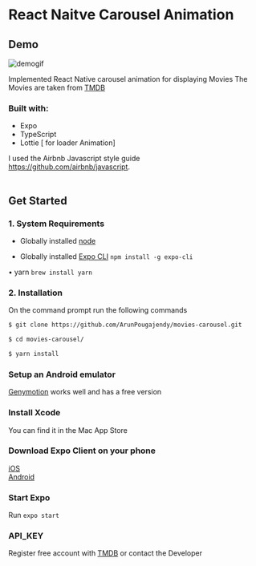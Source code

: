 # React Naitve Carousel Animation

## Demo

![demogif](https://user-images.githubusercontent.com/46255160/99196398-239bb100-27b2-11eb-9f8f-60cb87d97973.gif)

Implemented React Native carousel animation for displaying Movies
The Movies are taken from [TMDB](https://developers.themoviedb.org/)

### Built with:

- Expo
- TypeScript
- Lottie [ for loader Animation]

I used the Airbnb Javascript style guide <https://github.com/airbnb/javascript>. <br> <br>

## Get Started

### 1. System Requirements

- Globally installed [node](https://nodejs.org/en/)

- Globally installed [Expo CLI](https://docs.expo.io/versions/latest/workflow/expo-cli/)
  `npm install -g expo-cli`

• yarn
`brew install yarn`

### 2. Installation

On the command prompt run the following commands

```sh
$ git clone https://github.com/ArunPougajendy/movies-carousel.git

$ cd movies-carousel/

$ yarn install
```

### Setup an Android emulator

[Genymotion](https://www.genymotion.com/download/) works well and has a free version

### Install Xcode

You can find it in the Mac App Store

### Download Expo Client on your phone

[iOS](https://apps.apple.com/us/app/expo-client/id982107779)<br>
[Android](https://play.google.com/store/apps/details?id=host.exp.exponent&hl=en_US)

### Start Expo

Run `expo start`

### API_KEY
Register free account with 
[TMDB](https://developers.themoviedb.org/) 
or contact the Developer
